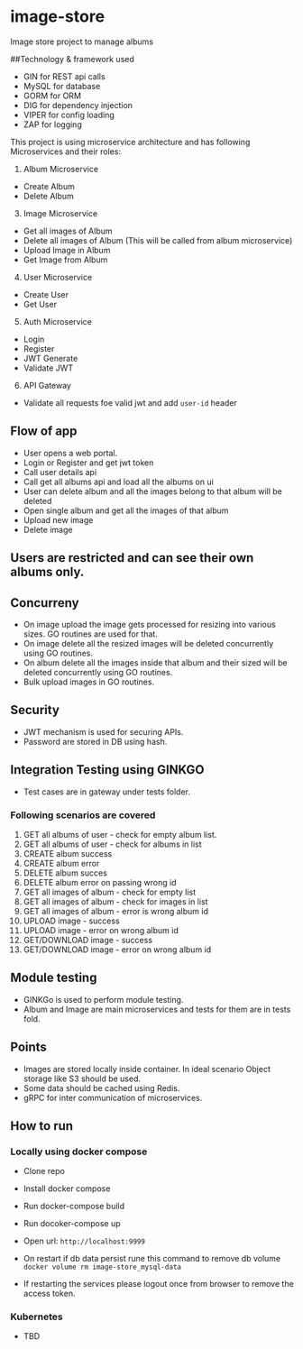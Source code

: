 # image-store
Image store project to manage albums

##Technology & framework used
- GIN for REST api calls
- MySQL for database
- GORM for ORM
- DIG for dependency injection
- VIPER for config loading
- ZAP for logging

This project is using microservice architecture and has following Microservices and their roles:
1. Album Microservice
  - Create Album
  - Delete Album
3. Image Microservice
  - Get all images of Album
  - Delete all images of Album (This will be called from album microservice)
  - Upload Image in Album
  - Get Image from Album
4. User Microservice
  - Create User
  - Get User
5. Auth Microservice
  - Login
  - Register
  - JWT Generate
  - Validate JWT
6. API Gateway
  - Validate all requests foe valid jwt and add `user-id` header

## Flow of app
- User opens a web portal.
- Login or Register and get jwt token
- Call user details api
- Call get all albums api and load all the albums on ui
- User can delete album and all the images belong to that album will be deleted
- Open single album and get all the images of that album
- Upload new image
- Delete image

## Users are restricted and can see their own albums only.

## Concurreny
- On image upload the image gets processed for resizing into various sizes. GO routines are used for that.
- On image delete all the resized images will be deleted concurrently using GO routines.
- On album delete all the images inside that album and their sized will be deleted concurrently using GO routines.
- Bulk upload images in GO routines.

## Security
- JWT mechanism is used for securing APIs.
- Password are stored in DB using hash.

## Integration Testing using GINKGO
- Test cases are in gateway under tests folder.
### Following scenarios are covered
1. GET all albums of user - check for empty album list.
2. GET all albums of user - check for albums in list
3. CREATE album success
4. CREATE album error
5. DELETE album succes
6. DELETE album error on passing wrong id
7. GET all images of album - check for empty list
8. GET all images of album - check for images in list
9. GET all images of album - error is wrong album id
10. UPLOAD image - success
11. UPLOAD image - error on wrong album id
12. GET/DOWNLOAD image - success
13. GET/DOWNLOAD image - error on wrong album id

## Module testing
- GINKGo is used to perform module testing.
- Album and Image are main microservices and tests for them are in tests fold.

## Points
- Images are stored locally inside container. In ideal scenario Object storage like S3 should be used.
- Some data should be cached using Redis.
- gRPC for inter communication of microservices.

## How to run
### Locally using docker compose
- Clone repo
- Install docker compose
- Run docker-compose build
- Run docoker-compose up
- Open url: `http://localhost:9999`

- On restart if db data persist rune this command to remove db volume `docker volume rm image-store_mysql-data`

- If restarting the services please logout once from browser to remove the access token.

### Kubernetes
- TBD



